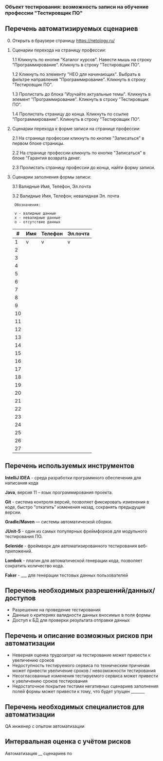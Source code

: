 ### **Объект тестирования:** возможность записи на обучение профессии "Тестировщик ПО"

## Перечень автоматизируемых сценариев
0. Открыть в браузере страницу https://netology.ru/

1. Сценарии перехода на страницу профессии:

    1.1 Кликнуть по кнопке "Каталог курсов". Навести мышь на строку "Программирование". Кликнуть в строку "Тестировщик ПО".

    1.2 Кликнуть по элементу "НЕО для начинающих". Выбрать в фильтре направления "Программирование". Кликнуть в строку "Тестировщик ПО".
    
    1.3 Пролистать до блока "Изучайте актуальные темы". Кликнуть в элемент "Программирование". Кликнуть в строку "Тестировщик ПО".
    
    1.4 Пролистать страницу до конца. Кликнуть по ссылке "Программирование". Кликнуть в строку "Тестировщик ПО".

2. Сценарии перехода к форме записи на странице профессии:
  
    2.1 На странице профессии кликнуть по кнопке "Записаться" в первом блоке страницы.
  
    2.2 На странице профессии кликнуть по кнопке "Записаться" в блоке "Гарантия возврата денег.
    
    2.3 Пролистать страницу профессии до конца, найти форму записи. 

3. Сценарии заполнения формы записи:
  
    3.1 Валидные Имя, Телефон, Эл.почта
    
    3.2 Валидные Имя, Телефон; невалидная Эл. почта
  
        Обозначения:

        v - валидные данные
        x - невалидные данные
        o - отсутствие данных

    | # | Имя | Телефон | Эл.почта |
    |---|-----|---------|----------|
    |1  |v|v|v|
    |2  |  |    |   |
    |3  ||||
    |4  ||||
    |5  ||||
    |6  ||||
    |7  ||||
    |8  ||||
    |9  ||||
    |10 ||||
    |11 ||||
    |12 ||||
    |13 ||||
    |14 ||||
    |15 ||||
    |16 ||||
    |17 ||||
    |18 ||||
    |19 ||||
    |20 ||||
    |21 ||||
    |22 ||||
    |23 ||||
    |24 ||||
    |25 ||||
    |26 ||||
    |27 ||||

## Перечень используемых инструментов

**IntelliJ IDEA** - среда разработки программного обеспечения для написания кода

**Java**, версия 11 – язык программирования проекта.

**Git** - система контроля версий, позволяет фиксировать изменения в коде, быстро "откатить" изменения назад, сохранять предыдущие версии.

**Gradle/Maven** — системы автоматической сборки.

**JUnit-5** - один из самых популярных фреймфорков для модульного тестирования ПО.

**Selenide** - фреймворк для автоматизированного тестирования веб-приложений.

**Lombok** - плагин для автоматической генерации кода, позволяет сократить количество кода.

**Faker** - ___ для генерации тестовых данных пользователей

## Перечень необходимых разрешений/данных/доступов
* Разрешение на проведение тестирования
* Данные о критериях валидности данных вносимых в поля формы
* Доступ к БД для проверки результата отправки данных

## Перечень и описание возможных рисков при автоматизации
- Неверная оценка трудозатрат на тестирование может привести к увеличению сроков
- Недоступность тестируемого сервиса по техническим причинам может привести увеличение сроков / невозможности тестирования
- Несогласованные изменения тестируемого сервиса может привести к увеличению сроков тестирования
- Недостаточное покрытие тестами негативных сценариев заполнения полей формы может привести к тому, что будет упущен _______

## Перечень необходимых специалистов для автоматизации
QA инженер с опытом автоматизации 

## Интервальная оценка с учётом рисков
Автоматизация __ сценариев по